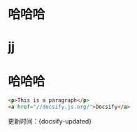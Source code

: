 # 哈哈哈
# jj
# 哈哈哈
```html
<p>This is a paragraph</p>
<a href="//docsify.js.org/">Docsify</a>
```
更新时间：{docsify-updated}